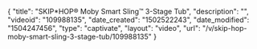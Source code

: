 {
    "title": "SKIP*HOP&reg; Moby Smart Sling&trade; 3-Stage Tub",
    "description": "",
    "videoid": "109988135",
    "date_created": "1502522243",
    "date_modified": "1504247456",
    "type": "captivate",
    "layout": "video",
    "url": "\/v\/skip-hop-moby-smart-sling-3-stage-tub\/109988135"
}